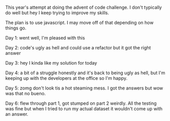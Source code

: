 This year's attempt at doing the advent of code challenge.  I don't typically do well but hey I keep trying to improve my skills.

The plan is to use javascript.  I may move off of that depending on how things go.

Day 1: went well, I'm pleased with this

Day 2: code's ugly as hell and could use a refactor but it got the right answer

Day 3: hey I kinda like my solution for today

Day 4: a bit of a struggle honestly and it's back to being ugly as hell, but I'm keeping up with the developers at the office so I'm happy.  

Day 5: zomg don't look tis a hot steaming mess.  I got the answers but wow was that no bueno.  

Day 6: flew through part 1, got stumped on part 2 weirdly.  All the testing was fine but when I tried to run my actual dataset it wouldn't come up with an answer.